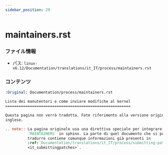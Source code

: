 ```yaml
---
sidebar_position: 29
---
```

# maintainers.rst

### ファイル情報

- パス: `linux-v6.12/Documentation/translations/it_IT/process/maintainers.rst`

### コンテンツ

```rst
:Original: Documentation/process/maintainers.rst

Lista dei manutentori e come inviare modifiche al kernel
========================================================

Questa pagina non verrà tradotta. Fate riferimento alla versione originale in
inglese.

.. note:: La pagina originale usa una direttiva speciale per integrare il file
          `MAINTAINERS` in sphinx. La parte di quel documento che si potrebbe
          tradurre contiene comunque informazioni già presenti in
          :ref:`Documentation/translations/it_IT/process/submitting-patches.rst
          <it_submittingpatches>`.

```
